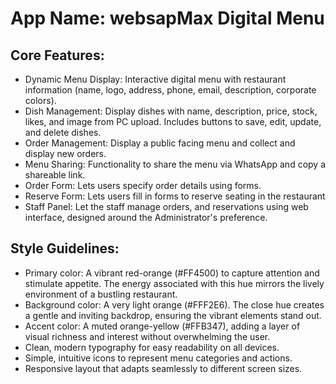 # **App Name**: websapMax Digital Menu

## Core Features:

- Dynamic Menu Display: Interactive digital menu with restaurant information (name, logo, address, phone, email, description, corporate colors).
- Dish Management: Display dishes with name, description, price, stock, likes, and image from PC upload. Includes buttons to save, edit, update, and delete dishes.
- Order Management: Display a public facing menu and collect and display new orders.
- Menu Sharing: Functionality to share the menu via WhatsApp and copy a shareable link.
- Order Form: Lets users specify order details using forms.
- Reserve Form: Lets users fill in forms to reserve seating in the restaurant
- Staff Panel: Let the staff manage orders, and reservations using web interface, designed around the Administrator's preference.

## Style Guidelines:

- Primary color: A vibrant red-orange (#FF4500) to capture attention and stimulate appetite. The energy associated with this hue mirrors the lively environment of a bustling restaurant. 
- Background color: A very light orange (#FFF2E6). The close hue creates a gentle and inviting backdrop, ensuring the vibrant elements stand out.
- Accent color: A muted orange-yellow (#FFB347), adding a layer of visual richness and interest without overwhelming the user.
- Clean, modern typography for easy readability on all devices.
- Simple, intuitive icons to represent menu categories and actions.
- Responsive layout that adapts seamlessly to different screen sizes.